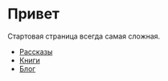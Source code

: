 # Привет

Стартовая страница всегда самая сложная.

* [Рассказы](stories/)
* [Книги](books/)
* [Блог](blog/)
